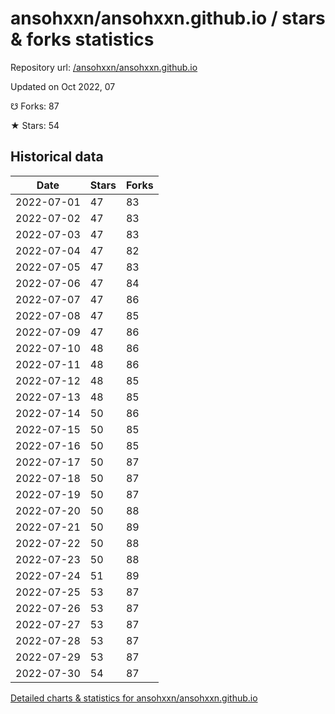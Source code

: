 # ansohxxn/ansohxxn.github.io / stars & forks statistics

Repository url: [/ansohxxn/ansohxxn.github.io](https://github.com/ansohxxn/ansohxxn.github.io)

Updated on Oct 2022, 07

☋ Forks: 87

★ Stars: 54

## Historical data
| Date | Stars | Forks |
|------|-------|-------|
| 2022-07-01 | 47 | 83 | 
| 2022-07-02 | 47 | 83 | 
| 2022-07-03 | 47 | 83 | 
| 2022-07-04 | 47 | 82 | 
| 2022-07-05 | 47 | 83 | 
| 2022-07-06 | 47 | 84 | 
| 2022-07-07 | 47 | 86 | 
| 2022-07-08 | 47 | 85 | 
| 2022-07-09 | 47 | 86 | 
| 2022-07-10 | 48 | 86 | 
| 2022-07-11 | 48 | 86 | 
| 2022-07-12 | 48 | 85 | 
| 2022-07-13 | 48 | 85 | 
| 2022-07-14 | 50 | 86 | 
| 2022-07-15 | 50 | 85 | 
| 2022-07-16 | 50 | 85 | 
| 2022-07-17 | 50 | 87 | 
| 2022-07-18 | 50 | 87 | 
| 2022-07-19 | 50 | 87 | 
| 2022-07-20 | 50 | 88 | 
| 2022-07-21 | 50 | 89 | 
| 2022-07-22 | 50 | 88 | 
| 2022-07-23 | 50 | 88 | 
| 2022-07-24 | 51 | 89 | 
| 2022-07-25 | 53 | 87 | 
| 2022-07-26 | 53 | 87 | 
| 2022-07-27 | 53 | 87 | 
| 2022-07-28 | 53 | 87 | 
| 2022-07-29 | 53 | 87 | 
| 2022-07-30 | 54 | 87 | 


[Detailed charts & statistics for ansohxxn/ansohxxn.github.io](https://reviewgithub.com/rep/ansohxxn/ansohxxn.github.io)
